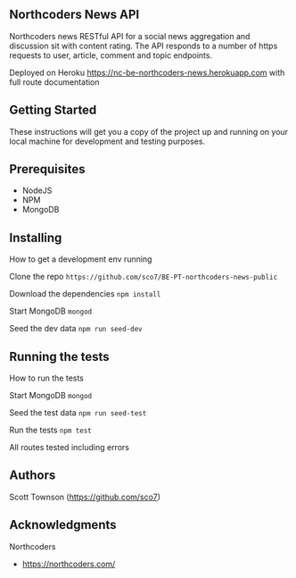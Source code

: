 ## Northcoders News API

Northcoders news RESTful API for a social news aggregation and discussion sit with content rating.  The API responds to a number of https requests to user, article, comment and topic endpoints.  

Deployed on Heroku https://nc-be-northcoders-news.herokuapp.com with full route documentation

## Getting Started

These instructions will get you a copy of the project up and running on your local machine for development and testing purposes.

## Prerequisites

* NodeJS
* NPM
* MongoDB

## Installing

How to get a development env running

Clone the repo
```https://github.com/sco7/BE-PT-northcoders-news-public```

Download the dependencies
```npm install```

Start MongoDB
```mongod```

Seed the dev data
```npm run seed-dev```

## Running the tests

How to run the tests

Start MongoDB
```mongod```

Seed the test data
```npm run seed-test```

Run the tests
```npm test```

All routes tested including errors

## Authors

Scott Townson (https://github.com/sco7)

## Acknowledgments

Northcoders
* https://northcoders.com/